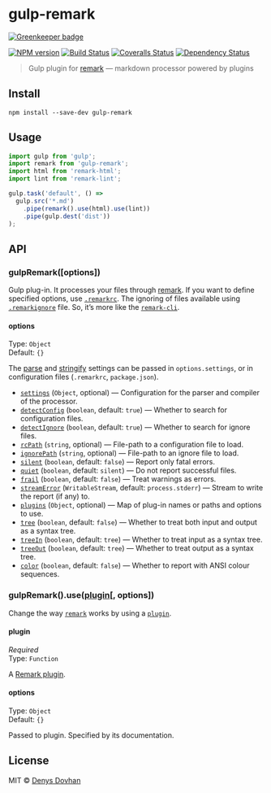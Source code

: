 # gulp-remark

[![Greenkeeper badge](https://badges.greenkeeper.io/denysdovhan/gulp-remark.svg)](https://greenkeeper.io/)

[![NPM version][npm-image]][npm-url]
[![Build Status][travis-image]][travis-url]
[![Coveralls Status][coveralls-image]][coveralls-url]
[![Dependency Status][depstat-image]][depstat-url]

> Gulp plugin for [remark][remark] — markdown processor powered by plugins

## Install

    npm install --save-dev gulp-remark

## Usage

```js
import gulp from 'gulp';
import remark from 'gulp-remark';
import html from 'remark-html';
import lint from 'remark-lint';

gulp.task('default', () =>
  gulp.src('*.md')
    .pipe(remark().use(html).use(lint))
    .pipe(gulp.dest('dist'))
);
```

## API

### gulpRemark([options])

Gulp plug-in. It processes your files through [remark][remark]. If you want to define specified options, use [`.remarkrc`][remarkrc]. The ignoring of files available using [`.remarkignore`][remarkignore] file. So, it’s more like the [`remark-cli`][cli].

#### options

Type: `Object`  
Default: `{}`

The [parse][remark-parse-settings] and [stringify][remark-stringify-settings] settings can be passed in
`options.settings`, or in configuration files (`.remarkrc`, `package.json`).

*   [`settings`][settings] (`Object`, optional)
    — Configuration for the parser and compiler of the processor.
*   [`detectConfig`][detect-config] (`boolean`, default: `true`)
    — Whether to search for configuration files.
*   [`detectIgnore`][detect-ignore] (`boolean`, default: `true`)
    — Whether to search for ignore files.
*   [`rcPath`][rc-path] (`string`, optional)
    — File-path to a configuration file to load.
*   [`ignorePath`][ignore-path] (`string`, optional)
    — File-path to an ignore file to load.
*   [`silent`][silent] (`boolean`, default: `false`)
    — Report only fatal errors.
*   [`quiet`][quiet] (`boolean`, default: `silent`)
    — Do not report successful files.
*   [`frail`][frail] (`boolean`, default: `false`)
    — Treat warnings as errors.
*   [`streamError`][stream-error] (`WritableStream`, default: `process.stderr`)
    — Stream to write the report (if any) to.
*   [`plugins`][plugins] (`Object`, optional)
    — Map of plug-in names or paths and options to use.
*   [`tree`][tree] (`boolean`, default: `false`)
    — Whether to treat both input and output as a syntax tree.
*   [`treeIn`][tree-in] (`boolean`, default: `tree`)
    — Whether to treat input as a syntax tree.
*   [`treeOut`][tree-out] (`boolean`, default: `tree`)
    — Whether to treat output as a syntax tree.
*   [`color`][color] (`boolean`, default: `false`)
    — Whether to report with ANSI colour sequences.

### gulpRemark().use([plugin][remark-plugins][, options])

Change the way [`remark`][remark] works by using a [`plugin`][remark-plugins].

#### plugin

*Required*  
Type: `Function`

A [Remark plugin][remark-plugins].

#### options

Type: `Object`  
Default: `{}`

Passed to plugin. Specified by its documentation.

## License

MIT © [Denys Dovhan](http://denysdovhan.com)

[remark]: http://remark.js.org/
[cli]: https://github.com/wooorm/remark/tree/master/packages/remark-cli
[remarkrc]: https://github.com/unifiedjs/unified-engine/blob/master/doc/configure.md
[remarkignore]: https://github.com/unifiedjs/unified-engine/blob/master/doc/ignore.md
[remark-use]: https://github.com/unifiedjs/unified#processoruseplugin-options
[remark-plugins]: https://github.com/wooorm/remark/blob/master/doc/plugins.md
[remark-parse-settings]: https://github.com/wooorm/remark/tree/master/packages/remark-parse#processoruseparse
[remark-stringify-settings]: https://github.com/wooorm/remark/tree/master/packages/remark-stringify#processorusestringify

[npm-url]: https://npmjs.org/package/gulp-remark
[npm-image]: https://img.shields.io/npm/v/gulp-remark.svg?style=flat-square

[travis-url]: https://travis-ci.org/denysdovhan/gulp-remark
[travis-image]: https://img.shields.io/travis/denysdovhan/gulp-remark.svg?style=flat-square

[coveralls-url]: https://coveralls.io/r/denysdovhan/gulp-remark
[coveralls-image]: https://img.shields.io/coveralls/denysdovhan/gulp-remark.svg?style=flat-square

[depstat-url]: https://david-dm.org/denysdovhan/gulp-remark
[depstat-image]: https://david-dm.org/denysdovhan/gulp-remark.svg?style=flat-square

[detect-config]: https://github.com/unifiedjs/unified-engine/blob/master/doc/options.md#optionsdetectconfig
[stream-error]: https://github.com/unifiedjs/unified-engine/blob/master/doc/options.md#optionsstreamerror
[tree]: https://github.com/unifiedjs/unified-engine/blob/master/doc/options.md#optionstree
[tree-in]: https://github.com/unifiedjs/unified-engine/blob/master/doc/options.md#optionstreein
[tree-out]: https://github.com/unifiedjs/unified-engine/blob/master/doc/options.md#optionstreeout
[rc-path]: https://github.com/unifiedjs/unified-engine/blob/master/doc/options.md#optionsrcpath
[settings]: https://github.com/unifiedjs/unified-engine/blob/master/doc/options.md#optionssettings
[detect-ignore]: https://github.com/unifiedjs/unified-engine/blob/master/doc/options.md#optionsdetectignore
[ignore-path]: https://github.com/unifiedjs/unified-engine/blob/master/doc/options.md#optionsignorepath
[plugins]: https://github.com/unifiedjs/unified-engine/blob/master/doc/options.md#optionsplugins
[color]: https://github.com/unifiedjs/unified-engine/blob/master/doc/options.md#optionscolor
[silent]: https://github.com/unifiedjs/unified-engine/blob/master/doc/options.md#optionssilent
[quiet]: https://github.com/unifiedjs/unified-engine/blob/master/doc/options.md#optionsquiet
[frail]: https://github.com/unifiedjs/unified-engine/blob/master/doc/options.md#optionsfrail
